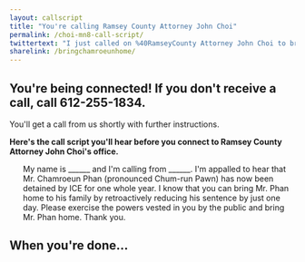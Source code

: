```yaml
---
layout: callscript
title: "You're calling Ramsey County Attorney John Choi"
permalink: /choi-mn8-call-script/
twittertext: "I just called on %40RamseyCounty Attorney John Choi to bring Chamroeun Phan home. Call%3A"
sharelink: /bringchamroeunhome/
---
```


## You're being connected! If you don't receive a call, call 612-255-1834.

You'll get a call from us shortly with further instructions.

__Here's the call script you'll hear before you connect to Ramsey County Attorney John Choi's office.__

<div class="featurebox">
<ul class="script">
My name is ______ and I'm calling from ______.
I'm appalled to hear that Mr. Chamroeun Phan (pronounced Chum-run Pawn) has now been detained by ICE for one whole year.
I know that you can bring Mr. Phan home to his family by retroactively reducing his sentence by just one day.
Please exercise the powers vested in you by the public and bring Mr. Phan home.
Thank you.
</ul>
</div>

## When you're done...
